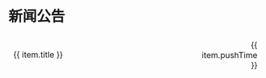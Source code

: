 # 新闻公告
<table style="width: 100%; border-collapse: collapse;">
    <tbody>
       <tr v-for="(item, index) in authorsList" :key="index">
             <td style="padding: 8px; width: 70%">
                <div>
                    <span @click="navigateTo(item.url)" class="link-style">{{ item.title }}</span>
                </div>
            </td>
            <td style="padding: 8px; width: 10%; text-align: right;">{{ item.pushTime }}</td>
        </tr>
    </tbody>
</table>


<script>
import { ref, onMounted } from 'vue';
 
export default {
  setup() {
    const authorsList = ref([]);
 
    const fetchData = async () => {
      authorsList.value = [
        {
            "title": "Warm-Flow发布1.3.4, 支持solon和便捷性提升", 
            "url": "../master/update/Warm-Flow发布1.3.4, 支持solon和便捷性提升.md",
            "pushTime": "2024-12-6"
        },
        {
            "title": "Warm-Flow发布1.3.4, 支持solon和便捷性提升", 
            "url": "../master/update/Warm-Flow发布1.3.4, 支持solon和便捷性提升.md",
            "pushTime": "2024-12-6"
        },
        {
            "title": "Warm-Flow发布1.3.4, 支持solon和便捷性提升", 
            "url": "../master/update/Warm-Flow发布1.3.4, 支持solon和便捷性提升.md",
            "pushTime": "2024-12-6"
        },
        {
            "title": "Warm-Flow发布1.3.4, 支持solon和便捷性提升", 
            "url": "../master/update/Warm-Flow发布1.3.4, 支持solon和便捷性提升.md",
            "pushTime": "2024-12-6"
        },
        {
            "title": "Warm-Flow发布1.3.4, 支持solon和便捷性提升", 
            "url": "../master/update/Warm-Flow发布1.3.4, 支持solon和便捷性提升.md",
            "pushTime": "2024-12-6"
        },
        {
            "title": "Warm-Flow发布1.3.4, 支持solon和便捷性提升", 
            "url": "../master/update/Warm-Flow发布1.3.4, 支持solon和便捷性提升.md",
            "pushTime": "2024-12-6"
        },
        {
            "title": "Warm-Flow发布1.3.4, 支持solon和便捷性提升", 
            "url": "../master/update/Warm-Flow发布1.3.4, 支持solon和便捷性提升.md",
            "pushTime": "2024-12-6"
        },
        {
            "title": "Warm-Flow发布1.3.4, 支持solon和便捷性提升", 
            "url": "../master/update/Warm-Flow发布1.3.4, 支持solon和便捷性提升.md",
            "pushTime": "2024-12-6"
        },
        {
            "title": "Warm-Flow发布1.3.4, 支持solon和便捷性提升", 
            "url": "../master/update/Warm-Flow发布1.3.4, 支持solon和便捷性提升.md",
            "pushTime": "2024-12-6"
        },
        {
            "title": "Warm-Flow发布1.3.4, 支持solon和便捷性提升", 
            "url": "../master/update/Warm-Flow发布1.3.4, 支持solon和便捷性提升.md",
            "pushTime": "2024-12-6"
        },
        {
            "title": "Warm-Flow发布1.3.4, 支持solon和便捷性提升", 
            "url": "../master/update/Warm-Flow发布1.3.4, 支持solon和便捷性提升.md",
            "pushTime": "2024-12-6"
        },
        {
            "title": "Warm-Flow发布1.3.4, 支持solon和便捷性提升", 
            "url": "../master/update/Warm-Flow发布1.3.4, 支持solon和便捷性提升.md",
            "pushTime": "2024-12-6"
        },
        {
            "title": "Warm-Flow发布1.3.4, 支持solon和便捷性提升", 
            "url": "../master/update/Warm-Flow发布1.3.4, 支持solon和便捷性提升.md",
            "pushTime": "2024-12-6"
        },
        {
            "title": "Warm-Flow发布1.3.4, 支持solon和便捷性提升", 
            "url": "../master/update/Warm-Flow发布1.3.4, 支持solon和便捷性提升.md",
            "pushTime": "2024-12-6"
        },
        {
            "title": "Warm-Flow发布1.3.4, 支持solon和便捷性提升", 
            "url": "../master/update/Warm-Flow发布1.3.4, 支持solon和便捷性提升.md",
            "pushTime": "2024-12-6"
        },
      ]
    };
 
    onMounted(fetchData);
 
    const navigateTo = (url) => {
      window.location.href = url;
    };

    return {
      authorsList,
      navigateTo,
    };
  },
};
</script>

<style>

table, th, td {
  border: 1px solid rgba(0, 0, 0, 0); /* 设置透明边框，可以调整最后一个值来改变透明度 */
}

.link-style {
  cursor: pointer;
  line-height: 33px;
}

.link-style:hover {
  color: red; /* 悬浮时的颜色 */
}
</style>

